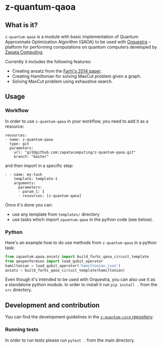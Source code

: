 # z-quantum-qaoa

## What is it?

`z-quantum-qaoa` is a module with basic implementation of Quantum Approximate Optimization Algorithm (QAOA) to be used with [Orquestra](https://www.zapatacomputing.com/orquestra/) – platform for performing computations on quantum computers developed by [Zapata Computing](https://www.zapatacomputing.com).

Currently it includes the following features:
- Creating ansatz from the [Farhi's 2014 paper](https://arxiv.org/abs/1411.4028).
- Creating Hamiltonian for solving MaxCut problem given a graph.
- Solving MaxCut problem using exhaustive search.

## Usage

### Workflow
In order to use `z-quantum-qaoa` in your workflow, you need to add it as a resource:

```
resources:
- name: z-quantum-qaoa
  type: git
  parameters:
    url: "git@github.com:zapatacomputing/z-quantum-qaoa.git"
    branch: "master"
```

and then import in a specific step:

```
- - name: my-task
    template: template-1
    arguments:
      parameters:
      - param_1: 1
      - resources: [z-quantum-qaoa]
```

Once it's done you can:
- use any template from `templates/` directory
- use tasks which import `zquantum.qaoa` in the python code (see below).

### Python

Here's an example how to do use methods from `z-quantum-qaoa` in a python task:

```python
from zquantum.qaoa.ansatz import build_farhi_qaoa_circuit_template
from qeopenfermion import load_qubit_operator
hamiltonian = load_qubit_operator('hamiltonian.json')
ansatz = build_farhi_qaoa_circuit_template(hamiltonian)
```

Even though it's intended to be used with Orquestra, you can also use it as a standalone python module.
In order to install it run `pip install .` from the `src` directory.


## Development and contribution

You can find the development guidelines in the [`z-quantum-core` repository](https://github.com/zapatacomputing/z-quantum-core).

### Running tests

In order to run tests please run `pytest .` from the main directory.
